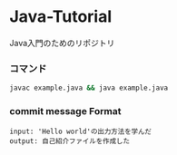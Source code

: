 # Java-Tutorial
Java入門のためのリポジトリ

### コマンド
```sh
javac example.java && java example.java
```
### commit message Format
```
input: 'Hello world'の出力方法を学んだ
output: 自己紹介ファイルを作成した
```